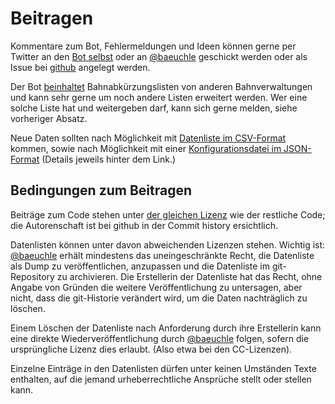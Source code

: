 Beitragen
=========

Kommentare zum Bot, Fehlermeldungen und Ideen können gerne per Twitter an
den [Bot selbst](https://twitter.com/_ds_100) oder an
[@baeuchle](https://twitter.com/baeuchle) geschickt werden oder als
Issue bei [github](https://github.com/baeuchle/ds100bot/) angelegt
werden.

Der Bot [beinhaltet](/copyright.html) Bahnabkürzungslisten von anderen
Bahnverwaltungen und kann sehr gerne um noch andere Listen erweitert
werden. Wer eine solche Liste hat und weitergeben darf, kann sich gerne
melden, siehe vorheriger Absatz.

Neue Daten sollten nach Möglichkeit mit [Datenliste im
CSV-Format](/sources.html) kommen, sowie nach Möglichkeit mit einer
[Konfigurationsdatei im JSON-Format](/data.html) (Details jeweils hinter
dem Link.)

Bedingungen zum Beitragen
-------------------------

Beiträge zum Code stehen unter [der gleichen Lizenz](/copyright.html)
wie der restliche Code; die Autorenschaft ist bei github in der Commit
history ersichtlich.

Datenlisten können unter davon abweichenden Lizenzen stehen. Wichtig
ist: [@baeuchle](https://twitter.com/baeuchle) erhält mindestens das
uneingeschränkte Recht, die Datenliste als Dump zu veröffentlichen,
anzupassen und die Datenliste im git-Repository zu archivieren. Die
Erstellerin der Datenliste hat das Recht, ohne Angabe von Gründen die
weitere Veröffentlichung zu untersagen, aber nicht, dass die
git-Historie verändert wird, um die Daten nachträglich zu löschen.

Einem Löschen der Datenliste nach Anforderung durch ihre Erstellerin
kann eine direkte Wiederveröffentlichung durch
[@baeuchle](https://twitter.com/baeuchle) folgen, sofern die
ursprüngliche Lizenz dies erlaubt. (Also etwa bei den CC-Lizenzen).

Einzelne Einträge in den Datenlisten dürfen unter keinen Umständen Texte
enthalten, auf die jemand urheberrechtliche Ansprüche stellt oder
stellen kann.
